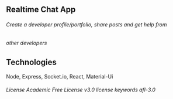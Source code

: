 ## Realtime Chat App

###### Create a developer profile/portfolio, share posts and get help from

###### other developers

## Technologies

Node, Express, Socket.io, React, Material-Ui

###### License Academic Free License v3.0 license keywords afl-3.0
